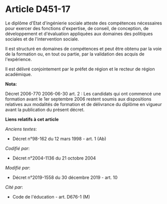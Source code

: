 # Article D451-17

Le diplôme d'Etat d'ingénierie sociale atteste des compétences nécessaires pour exercer des fonctions d'expertise, de
conseil, de conception, de développement et d'évaluation appliquées aux domaines des politiques sociales et de l'intervention
sociale.

Il est structuré en domaines de compétences et peut être obtenu par la voie de la formation ou, en tout ou partie, par la
validation des acquis de l'expérience.

Il est délivré conjointement par le préfet de région et le recteur de région académique.

**Nota:**

Décret 2006-770 2006-06-30 art. 2 : Les candidats qui ont commencé une formation avant le 1er septembre 2006 restent soumis
aux dispositions relatives aux modalités de formation et de délivrance du diplôme en vigueur avant la publication du présent
décret.

**Liens relatifs à cet article**

_Anciens textes_:

  - Décret n°98-162 du 12 mars 1998 - art. 1 (Ab)

_Codifié par_:

  - Décret n°2004-1136 du 21 octobre 2004

_Modifié par_:

  - Décret n°2019-1558 du 30 décembre 2019 - art. 10

_Cité par_:

  - Code de l'éducation - art. D676-1 (M)
